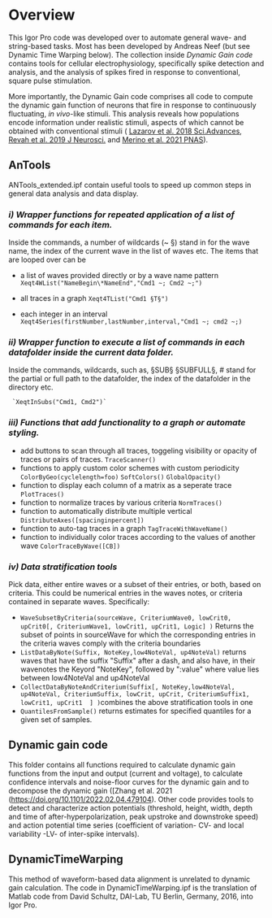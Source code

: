 <!DOCTYPE html>
<html>
<body>
  
# Overview
This Igor Pro code was developed over to automate general wave- and string-based tasks. Most has been developed by Andreas Neef (but see Dynamic Time Warping below). The collection inside *Dynamic Gain code* contains tools for cellular electrophysiology, specifically spike detection and analysis, and the analysis of spikes fired in response to conventional, square pulse stimulation. 
  
More importantly, the Dynamic Gain code comprises all code to compute the dynamic gain function of neurons that fire in response to continuously fluctuating, <i>in vivo</i>-like stimuli. This analysis reveals how populations encode information under realistic stimuli, aspects of which cannot be obtained with conventional stimuli ( [Lazarov et al. 2018 Sci.Advances](https://doi.org/10.1126/sciadv.aau8621), [Revah et al. 2019 J Neurosci.](https://doi.org/10.1523/JNEUROSCI.3147-18.2019) and [Merino et al. 2021 PNAS](https://doi.org/10.1073/pnas.2114549118)).

## AnTools
ANTools_extended.ipf contain useful tools to speed up common steps in general data analysis and data display.

### *i) Wrapper functions for repeated application of a list of commands for each item.*
  
  Inside the commands,
   a number of wildcards (~ §) stand in for the wave name, the index of the current wave in the list of waves etc.
   The items that are looped over can be 
  - a list of waves provided directly or by a wave name pattern
      `Xeqt4WList("NameBegin\*NameEnd","Cmd1 ~; Cmd2 ~;")`
  
  - all traces in a graph `Xeqt4TList("Cmd1 §T§")`
  - each integer in an interval `Xeqt4Series(firstNumber,lastNumber,interval,"Cmd1 ~; cmd2 ~;)`
     
 ### *ii) Wrapper function to execute a list of commands in each datafolder inside the current data folder.*
  
  Inside the 
     commands, wildcards, such as, §SUB§ §SUBFULL§, \# stand for the partial or full path to the datafolder,
     the index of the datafolder in the directory etc. 
     
     `XeqtInSubs("Cmd1, Cmd2")`
  
  ### *iii) Functions that add functionality to a graph or automate styling.* 
  - add buttons to scan through all traces, toggeling visibility or opacity of traces or pairs of traces. `TraceScanner()`
  - functions to apply custom color schemes with  custom periodicity `ColorByGeo(cyclelength=foo)` `SoftColors()` `GlobalOpacity()`
  - function to display each column of a matrix as a seperate trace `PlotTraces()`
  - function to normalize traces by various criteria `NormTraces()`
  - function to automatically distribute multiple vertical `DistributeAxes([spacinginpercent])`
  - function to auto-tag traces in a graph `TagTraceWithWaveName()`
  - function to individually color traces according to the values of another wave `ColorTraceByWave([CB])`
  
  ### *iv) Data stratification tools*
  Pick data, either entire waves or a subset of their entries, or both, based on criteria. This could be numerical entries in the waves notes, or criteria contained in separate waves. Specifically:
  - `WaveSubsetByCriteria(sourceWave, CriteriumWave0, lowCrit0, upCrit0[, CriteriumWave1, lowCrit1, upCrit1, Logic] )` Returns the subset of points in sourceWave for which the corresponding entries in the criteria waves comply with the criteria boundaries
  - `ListDataByNote(Suffix, NoteKey,low4NoteVal, up4NoteVal)` returns waves that have the suffix "Suffix" after a dash, and also have, in their wavenotes the Keyord "NoteKey", followed by ":value" where value lies between low4NoteVal and up4NoteVal
  - `CollectDataByNoteAndCriterium(Suffix[, NoteKey,low4NoteVal, up4NoteVal, CriteriumSuffix, lowCrit, upCrit, CriteriumSuffix1, lowCrit1, upCrit1	] )`combines the above stratification tools in one
  - `QuantilesFromSample()` returns estimates for specified quantiles for a given set of samples.

## Dynamic gain code
This folder contains all functions required to calculate dynamic gain functions from the input and output (current and voltage), to calculate confidence intervals and noise-floor curves for the dynamic gain and to decompose the dynamic gain ([Zhang et al. 2021 (https://doi.org/10.1101/2022.02.04.479104).
Other code provides tools to detect and characterize action potentials (threshold, height, width, depth and time of after-hyperpolarization, peak upstroke and downstroke speed) and action potential time series (coefficient of variation- CV- and local variability -LV- of inter-spike intervals).

## DynamicTimeWarping
This method of waveform-based data alignment is unrelated to dynamic gain calculation. The code in DynamicTimeWarping.ipf is the translation of Matlab code from David Schultz, DAI-Lab, TU Berlin, Germany, 2016, into Igor Pro.

